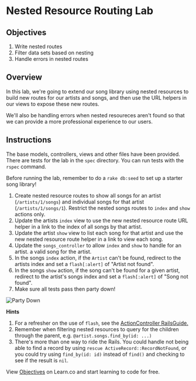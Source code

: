 # Nested Resource Routing Lab

## Objectives

1. Write nested routes
2. Filter data sets based on nesting
3. Handle errors in nested routes

## Overview

In this lab, we're going to extend our song library using nested
resources to build new routes for our artists and songs, and then use
the URL helpers in our views to expose these new routes.

We'll also be handling errors when nested resoureces aren't found so
that we can provide a more professional experience to our users.

## Instructions

The base models, controllers, views and other files have been provided. There are tests for the lab in the `spec` directory. You can run tests with the `rspec` command.

Before running the lab, remember to do a `rake db:seed` to set up a
starter song library!

1. Create nested resource routes to show all songs for an artist (`/artists/1/songs`) and individual songs for that artist (`/artists/1/songs/1`). Restrict the nested songs routes to `index` and `show` actions only.
2. Update the artists `index` view to use the new nested resource route
   URL helper in a link to the index of all songs by that artist.
3. Update the artist `show` view to list each song for that artist and use the new nested resource route
   helper in a link to view each song.
4. Update the `songs_controller` to allow `index` and `show` to handle
   for an artist.
a valid song for the artist.
5. In the songs `index` action, if the `Artist` can't be found, redirect to
   the artists index and set a `flash[:alert]` of "Artist not
found".
6. In the songs `show` action, if the song can't be found for a given
   artist, redirect to the artist's songs index and set a
`flash[:alert]` of "Song not found".
7. Make sure all tests pass then party down!

![Party Down](http://i.giphy.com/l41lNRz0uXPQLm0RG.gif)

**Hints**

1. For a refresher on the use of `flash`, see the [ActionController RailsGuide.](http://guides.rubyonrails.org/action_controller_overview.html#the-flash)
2. Remember when filtering nested resources to query for the children
   through the parent, e.g. `@artist.songs.find_by(id: ...)`
3. There's more than one way to ride the Rails. You could handle not
   being able to find a record by using `rescue
ActiveRecord::RecordNotFound`, or you could try using `find_by(id: id)` instead of `find()` and checking to see if the result is `nil`.

<p data-visibility='hidden'>View <a href='https://learn.co/lessons/routing-nested-resources-lab' title='Objectives'>Objectives</a> on Learn.co and start learning to code for free.</p>
